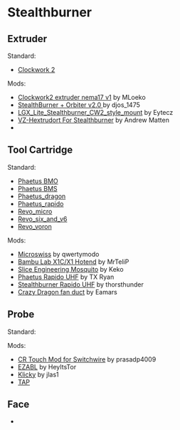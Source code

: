 Stealthburner
======

Extruder
------
Standard:
* [Clockwork 2](https://github.com/VoronDesign/Voron-Stealthburner/tree/main/STLs/Clockwork2)

Mods:
* [Clockwork2 extruder nema17 v1](https://www.printables.com/fr/model/454292-voron-stealthburner-clockwork2-extruder-nema17-v1) by MLoeko
* [StealthBurner + Orbiter v2.0 ](https://www.printables.com/fr/model/345237-voron-stealthburner-orbiter-v20) by djos_1475
* [LGX_Lite_Stealthburner_CW2_style_mount](https://github.com/Eytecz/LGX_Lite_Stealthburner_CW2_style_mount) by Eytecz
* [VZ-Hextrudort For Stealthburner](https://www.printables.com/fr/model/369577-vz-hextrudort-for-stealthburner) by Andrew Matten
* 
Tool Cartridge
------
Standard:
* [Phaetus BMO](https://github.com/VoronDesign/Voron-Stealthburner/tree/main/STLs/Stealthburner/Printheads/phaetus_bmo)
* [Phaetus BMS](https://github.com/VoronDesign/Voron-Stealthburner/tree/main/STLs/Stealthburner/Printheads/phaetus_bms)
* [Phaetus_dragon](https://github.com/VoronDesign/Voron-Stealthburner/tree/main/STLs/Stealthburner/Printheads/phaetus_dragon)
* [Phaetus_rapido](https://github.com/VoronDesign/Voron-Stealthburner/tree/main/STLs/Stealthburner/Printheads/phaetus_rapido)
* [Revo_micro](https://github.com/VoronDesign/Voron-Stealthburner/tree/main/STLs/Stealthburner/Printheads/revo_micro)
* [Revo_six_and_v6](https://github.com/VoronDesign/Voron-Stealthburner/tree/main/STLs/Stealthburner/Printheads/revo_six_and_v6)
* [Revo_voron](https://github.com/VoronDesign/Voron-Stealthburner/tree/main/STLs/Stealthburner/Printheads/revo_voron)

Mods:
* [Microswiss](https://www.printables.com/fr/model/272765-stealthburner-microswiss-toolhead) by qwertymodo
* [Bambu Lab X1C/X1 Hotend](https://www.printables.com/fr/model/323196-voron-stealthburner-for-bambu-lab-x1cx1-hotend) by MrTeliP
* [Slice Engineering Mosquito](https://www.printables.com/fr/model/278870-voron-stealthburner-slice-engineering-mosquito) by Keko
* [Phaetus Rapido UHF](https://www.printables.com/fr/model/246799-stealthburner-phaetus-rapido-uhf) by TX Ryan
* [Stealthburner Rapido UHF](https://github.com/VoronDesign/VoronUsers/tree/master/printer_mods/bythorsthunder/Stealthburner_Rapido_Uhf) by thorsthunder
* [Crazy Dragon fan duct](https://github.com/VoronDesign/VoronUsers/tree/master/printer_mods/eamars/stealthburner_crazy_dragon_toolhead) by Eamars

Probe
------
Standard:

Mods:
* [CR Touch Mod for Switchwire](https://www.printables.com/fr/model/260473-voron-stealthburner-cr-touch-mod-for-switchwire-to/remixes) by prasadp4009
* [EZABL](https://www.printables.com/fr/model/260919-voron-stealthburner-ezabl-mount-adlx-remix-for-12m) by HeyItsTor
* [Klicky](https://github.com/jlas1/Klicky-Probe) by jlas1
* [TAP](https://github.com/VoronDesign/Voron-Tap)

Face
------


* []()
